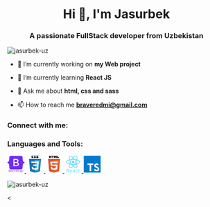 <h1 align="center">Hi 👋, I'm Jasurbek</h1>
<h3 align="center">A passionate FullStack developer from Uzbekistan</h3>

<p align="left"> <img src="https://komarev.com/ghpvc/?username=jasurbek-uz&label=Profile%20views&color=0e75b6&style=flat" alt="jasurbek-uz" /> </p>

- 🔭 I’m currently working on **my Web project**

- 🌱 I’m currently learning **React JS**

- 💬 Ask me about **html, css and sass**

- 📫 How to reach me **braveredmi@gmail.com**

<h3 align="left">Connect with me:</h3>
<p align="left">
</p>

<h3 align="left">Languages and Tools:</h3>
<p align="left"> <a href="https://getbootstrap.com" target="_blank" rel="noreferrer"> <img src="https://raw.githubusercontent.com/devicons/devicon/master/icons/bootstrap/bootstrap-plain-wordmark.svg" alt="bootstrap" width="40" height="40"/> </a> <a href="https://www.w3schools.com/css/" target="_blank" rel="noreferrer"> <img src="https://raw.githubusercontent.com/devicons/devicon/master/icons/css3/css3-original-wordmark.svg" alt="css3" width="40" height="40"/> </a> <a href="https://www.w3.org/html/" target="_blank" rel="noreferrer"> <img src="https://raw.githubusercontent.com/devicons/devicon/master/icons/html5/html5-original-wordmark.svg" alt="html5" width="40" height="40"/> </a> <a href="https://reactjs.org/" target="_blank" rel="noreferrer">  <img src="https://raw.githubusercontent.com/devicons/devicon/master/icons/react/react-original-wordmark.svg" alt="react" width="40" height="40"/> </a> <a href="https://www.typescriptlang.org/" target="_blank" rel="noreferrer"> <img src="https://raw.githubusercontent.com/devicons/devicon/master/icons/typescript/typescript-original.svg" alt="typescript" width="40" height="40"/> </a>
  
</p>

<p><img align="center" src="https://github-readme-stats.vercel.app/api/top-langs?username=jasurbek-uz&show_icons=true&locale=en&layout=compact" alt="jasurbek-uz" /></p>
<
